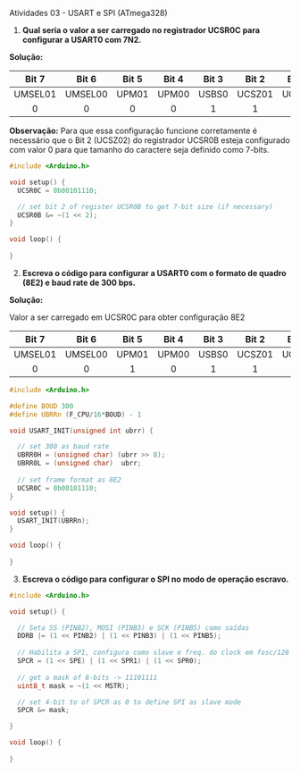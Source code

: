 Atividades 03 - USART e SPI (ATmega328)

1) **Qual seria o valor a ser carregado no registrador UCSR0C para configurar a USART0 com 7N2.**

**Solução:**
    
|  Bit 7  |  Bit 6  | Bit 5 | Bit 4 | Bit 3 |  Bit 2 | Bit 1 |  Bit 0 |
|:-------:|:-------:|:-----:|:-----:|:-----:|:------:|:-----:|:------:|
| UMSEL01 | UMSEL00 | UPM01 | UPM00 | USBS0 | UCSZ01 | UCSZ0 | UCPOL0 |
|    0    |    0    |   0   |   0   |   1   |    1   |   0   |    0   | 

**Observação:** Para que essa configuração funcione corretamente é necessário que o Bit 2 (UCSZ02) do registrador UCSR0B esteja configurado com valor 0 para que  tamanho do caractere seja definido como 7-bits. 

```c++
#include <Arduino.h>

void setup() {
  UCSR0C = 0b00101110;

  // set bit 2 of register UCSR0B to get 7-bit size (if necessary)
  UCSR0B &= ~(1 << 2);    
}

void loop() {
  
}
```

2) **Escreva o código para configurar a USART0 com o formato de quadro (8E2) e baud rate de 300 bps.**

**Solução:**

Valor a ser carregado em UCSR0C para obter configuração 8E2     

|  Bit 7  |  Bit 6  | Bit 5 | Bit 4 | Bit 3 |  Bit 2 | Bit 1 |  Bit 0 |
|:-------:|:-------:|:-----:|:-----:|:-----:|:------:|:-----:|:------:|
| UMSEL01 | UMSEL00 | UPM01 | UPM00 | USBS0 | UCSZ01 | UCSZ0 | UCPOL0 |
|    0    |    0    |   1   |   0   |   1   |    1   |   1   |    0   |



```c++
#include <Arduino.h>

#define BOUD 300
#define UBRRn (F_CPU/16*BOUD) - 1

void USART_INIT(unsigned int ubrr) {

  // set 300 as baud rate
  UBRR0H = (unsigned char) (ubrr >> 8); 
  UBRR0L = (unsigned char)  ubrr; 
  
  // set frame format as 8E2
  UCSR0C = 0b00101110;
}

void setup() {
  USART_INIT(UBRRn);
}

void loop() {
  
}
```

3) **Escreva o código para configurar o SPI no modo de operação escravo.**

```c++
#include <Arduino.h>

void setup() {

  // Seta SS (PINB2), MOSI (PINB3) e SCK (PINB5) como saídas
  DDRB |= (1 << PINB2) | (1 << PINB3) | (1 << PINB5);
  
  // Habilita a SPI, configura como slave e freq. do clock em fosc/128
  SPCR = (1 << SPE) | (1 << SPR1) | (1 << SPR0);
  
  // get a mask of 8-bits -> 11101111
  uint8_t mask = ~(1 << MSTR); 

  // set 4-bit to of SPCR as 0 to define SPI as slave mode
  SPCR &= mask;  

}

void loop() {
  
}
```